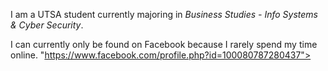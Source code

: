 I am a UTSA student currently majoring in *Business Studies - Info Systems & Cyber Security*.

 I can currently only be found on Facebook because I rarely spend my time online. "https://www.facebook.com/profile.php?id=100080787280437">

